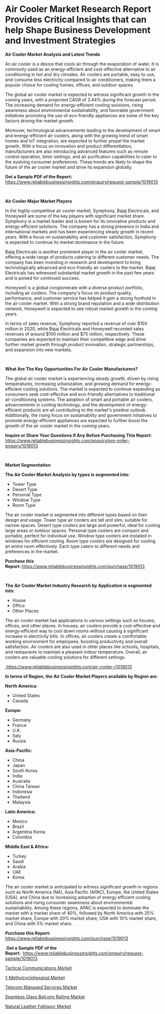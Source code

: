 <p><h1>Air Cooler Market Research Report Provides Critical Insights that can help Shape Business Development and Investment Strategies</h1></p><p><strong>Air Cooler Market Analysis and Latest Trends</strong></p>
<p><p>An air cooler is a device that cools air through the evaporation of water. It is commonly used as an energy-efficient and cost-effective alternative to air conditioning in hot and dry climates. Air coolers are portable, easy to use, and consume less electricity compared to air conditioners, making them a popular choice for cooling homes, offices, and outdoor spaces.</p><p>The global air cooler market is expected to witness significant growth in the coming years, with a projected CAGR of 3.44% during the forecast period. The increasing demand for energy-efficient cooling solutions, rising awareness about environmental sustainability, and favorable government initiatives promoting the use of eco-friendly appliances are some of the key factors driving the market growth.</p><p>Moreover, technological advancements leading to the development of smart and energy-efficient air coolers, along with the growing trend of smart homes and IoT integration, are expected to further propel the market growth. With a focus on innovation and product differentiation, manufacturers are also introducing advanced features such as remote control operation, timer settings, and air purification capabilities to cater to the evolving consumer preferences. These trends are likely to shape the future of the air cooler market and drive its expansion globally.</p></p>
<p><strong>Get a Sample PDF of the Report:&nbsp;</strong> <a href="https://www.reliablebusinessinsights.com/enquiry/request-sample/1019013">https://www.reliablebusinessinsights.com/enquiry/request-sample/1019013</a></p>
<p>&nbsp;</p>
<p><strong>Air Cooler Major Market Players</strong></p>
<p><p>In the highly competitive air cooler market, Symphony, Bajaj Electricals, and Honeywell are some of the key players with significant market share. Symphony is a market leader and is known for its innovative products and energy-efficient solutions. The company has a strong presence in India and international markets and has been experiencing steady growth in recent years. With a focus on sustainability and customer satisfaction, Symphony is expected to continue its market dominance in the future.</p><p>Bajaj Electricals is another prominent player in the air cooler market, offering a wide range of products catering to different customer needs. The company has been investing in research and development to bring technologically advanced and eco-friendly air coolers to the market. Bajaj Electricals has witnessed substantial market growth in the past few years and is poised for continued success.</p><p>Honeywell is a global conglomerate with a diverse product portfolio, including air coolers. The company's focus on product quality, performance, and customer service has helped it gain a strong foothold in the air cooler market. With a strong brand reputation and a wide distribution network, Honeywell is expected to see robust market growth in the coming years.</p><p>In terms of sales revenue, Symphony reported a revenue of over $150 million in 2020, while Bajaj Electricals and Honeywell recorded sales revenues of around $100 million and $75 million, respectively. These companies are expected to maintain their competitive edge and drive further market growth through product innovation, strategic partnerships, and expansion into new markets.</p></p>
<p>&nbsp;</p>
<p><strong>What Are The Key Opportunities For Air Cooler Manufacturers?</strong></p>
<p><p>The global air cooler market is experiencing steady growth, driven by rising temperatures, increasing urbanization, and growing demand for energy-efficient cooling solutions. The market is expected to continue expanding as consumers seek cost-effective and eco-friendly alternatives to traditional air conditioning systems. The adoption of smart and portable air coolers, advancements in cooling technology, and the development of energy-efficient products are all contributing to the market's positive outlook. Additionally, the rising focus on sustainability and government initiatives to promote energy-efficient appliances are expected to further boost the growth of the air cooler market in the coming years.</p></p>
<p><strong>Inquire or Share Your Questions If Any Before Purchasing This Report:</strong> <a href="https://www.reliablebusinessinsights.com/enquiry/pre-order-enquiry/1019013">https://www.reliablebusinessinsights.com/enquiry/pre-order-enquiry/1019013</a></p>
<p>&nbsp;</p>
<p><strong>Market Segmentation</strong></p>
<p><strong>The Air Cooler Market Analysis by types is segmented into:</strong></p>
<p><ul><li>Tower Type</li><li>Desert Type</li><li>Personal Type</li><li>Window Type</li><li>Room Type</li></ul></p>
<p><p>The air cooler market is segmented into different types based on their design and usage. Tower type air coolers are tall and slim, suitable for narrow spaces. Desert type coolers are large and powerful, ideal for cooling large areas or outdoor spaces. Personal type coolers are compact and portable, perfect for individual use. Window type coolers are installed in windows for efficient cooling. Room type coolers are designed for cooling an entire room effectively. Each type caters to different needs and preferences in the market.</p></p>
<p><strong>Purchase this Report:&nbsp;</strong><a href="https://www.reliablebusinessinsights.com/purchase/1019013">https://www.reliablebusinessinsights.com/purchase/1019013</a></p>
<p>&nbsp;</p>
<p><strong>The Air Cooler Market Industry Research by Application is segmented into:</strong></p>
<p><ul><li>House</li><li>Office</li><li>Other Places</li></ul></p>
<p><p>The air cooler market has applications in various settings such as houses, offices, and other places. In houses, air coolers provide a cost-effective and energy-efficient way to cool down rooms without causing a significant increase in electricity bills. In offices, air coolers create a comfortable working environment for employees, boosting productivity and overall satisfaction. Air coolers are also used in other places like schools, hospitals, and restaurants to maintain a pleasant indoor temperature. Overall, air coolers are valuable cooling solutions for different settings.</p></p>
<p><a href="https://www.reliablebusinessinsights.com/air-cooler-r1019013">&nbsp;https://www.reliablebusinessinsights.com/air-cooler-r1019013</a></p>
<p><strong>In terms of Region, the Air Cooler Market Players available by Region are:</strong></p>
<p>
    <p> <strong> North America: </strong>
        <ul>
            <li>United States</li>
            <li>Canada</li>
        </ul>
        </p> 
    <p> <strong> Europe: </strong>
        <ul>
            <li>Germany</li>
            <li>France</li>
            <li>U.K.</li>
            <li>Italy</li>
            <li>Russia</li>
        </ul>
        </p> 
    <p> <strong> Asia-Pacific: </strong>
        <ul>
            <li>China</li>
            <li>Japan</li>
            <li>South Korea</li>
            <li>India</li>
            <li>Australia</li>
            <li>China Taiwan</li>
            <li>Indonesia</li>
            <li>Thailand</li>
            <li>Malaysia</li>
        </ul>
        </p> 
    <p> <strong> Latin America: </strong>
        <ul>
            <li>Mexico</li>
            <li>Brazil</li>
            <li>Argentina Korea</li>
            <li>Colombia</li>
        </ul>
        </p> 
    <p> <strong> Middle East & Africa: </strong>
        <ul>
            <li>Turkey</li>
            <li>Saudi</li>
            <li>Arabia</li>
            <li>UAE</li>
            <li>Korea</li>
        </ul>
    </p>
    </p>
<p><p>The air cooler market is anticipated to witness significant growth in regions such as North America (NA), Asia Pacific (APAC), Europe, the United States (USA), and China due to increasing adoption of energy efficient cooling solutions and rising consumer awareness about environmental sustainability. Among these regions, APAC is expected to dominate the market with a market share of 40%, followed by North America with 25% market share, Europe with 20% market share, USA with 10% market share, and China with 5% market share.</p></p>
<p><strong>Purchase this Report: </strong><a href="https://www.reliablebusinessinsights.com/purchase/1019013">https://www.reliablebusinessinsights.com/purchase/1019013</a></p>
<p>&nbsp;<strong>Get a Sample PDF of the Report:&nbsp;&nbsp;</strong><a href="https://www.reliablebusinessinsights.com/enquiry/request-sample/1019013">https://www.reliablebusinessinsights.com/enquiry/request-sample/1019013</a></p>
<p><strong></strong></p>
<p><p><a href="https://github.com/prosalinda88/Market-Research-Report-List-5/blob/main/tactical-communications-market.md">Tactical Communications Market</a></p><p><a href="https://medium.com/@anggimontokjleb_6541/1-methylcyclohexanol-market-forecast-global-market-trends-and-analysis-from-2024-to-2031-covered-6863ef59fb30">1-Methylcyclohexanol Market</a></p><p><a href="https://github.com/globismark/Market-Research-Report-List-4/blob/main/telecom-managed-services-market.md">Telecom Managed Services Market</a></p><p><a href="https://medium.com/@marthawweekley82024/global-seamless-glass-balcony-railing-market-sector-types-applications-market-player-strategies-d46508d33d7b">Seamless Glass Balcony Railing Market</a></p><p><a href="https://medium.com/@foyazahmed1999_69116/natural-leather-fatliquor-market-size-growth-and-industry-analysis-by-market-segmentation-and-e5eafbad00dc">Natural Leather Fatliquor Market</a></p></p>